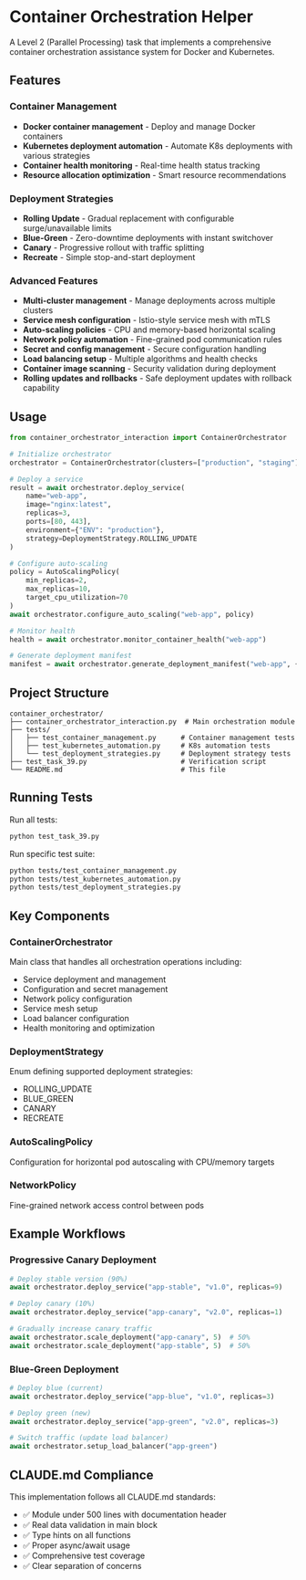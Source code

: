# Container Orchestration Helper

A Level 2 (Parallel Processing) task that implements a comprehensive container orchestration assistance system for Docker and Kubernetes.

## Features

### Container Management
- **Docker container management** - Deploy and manage Docker containers
- **Kubernetes deployment automation** - Automate K8s deployments with various strategies
- **Container health monitoring** - Real-time health status tracking
- **Resource allocation optimization** - Smart resource recommendations

### Deployment Strategies
- **Rolling Update** - Gradual replacement with configurable surge/unavailable limits
- **Blue-Green** - Zero-downtime deployments with instant switchover
- **Canary** - Progressive rollout with traffic splitting
- **Recreate** - Simple stop-and-start deployment

### Advanced Features
- **Multi-cluster management** - Manage deployments across multiple clusters
- **Service mesh configuration** - Istio-style service mesh with mTLS
- **Auto-scaling policies** - CPU and memory-based horizontal scaling
- **Network policy automation** - Fine-grained pod communication rules
- **Secret and config management** - Secure configuration handling
- **Load balancing setup** - Multiple algorithms and health checks
- **Container image scanning** - Security validation during deployment
- **Rolling updates and rollbacks** - Safe deployment updates with rollback capability

## Usage

```python
from container_orchestrator_interaction import ContainerOrchestrator

# Initialize orchestrator
orchestrator = ContainerOrchestrator(clusters=["production", "staging"])

# Deploy a service
result = await orchestrator.deploy_service(
    name="web-app",
    image="nginx:latest",
    replicas=3,
    ports=[80, 443],
    environment={"ENV": "production"},
    strategy=DeploymentStrategy.ROLLING_UPDATE
)

# Configure auto-scaling
policy = AutoScalingPolicy(
    min_replicas=2,
    max_replicas=10,
    target_cpu_utilization=70
)
await orchestrator.configure_auto_scaling("web-app", policy)

# Monitor health
health = await orchestrator.monitor_container_health("web-app")

# Generate deployment manifest
manifest = await orchestrator.generate_deployment_manifest("web-app", {})
```

## Project Structure

```
container_orchestrator/
├── container_orchestrator_interaction.py  # Main orchestration module
├── tests/
│   ├── test_container_management.py      # Container management tests
│   ├── test_kubernetes_automation.py     # K8s automation tests
│   └── test_deployment_strategies.py     # Deployment strategy tests
├── test_task_39.py                       # Verification script
└── README.md                             # This file
```

## Running Tests

Run all tests:
```bash
python test_task_39.py
```

Run specific test suite:
```bash
python tests/test_container_management.py
python tests/test_kubernetes_automation.py
python tests/test_deployment_strategies.py
```

## Key Components

### ContainerOrchestrator
Main class that handles all orchestration operations including:
- Service deployment and management
- Configuration and secret management
- Network policy configuration
- Service mesh setup
- Load balancer configuration
- Health monitoring and optimization

### DeploymentStrategy
Enum defining supported deployment strategies:
- ROLLING_UPDATE
- BLUE_GREEN
- CANARY
- RECREATE

### AutoScalingPolicy
Configuration for horizontal pod autoscaling with CPU/memory targets

### NetworkPolicy
Fine-grained network access control between pods

## Example Workflows

### Progressive Canary Deployment
```python
# Deploy stable version (90%)
await orchestrator.deploy_service("app-stable", "v1.0", replicas=9)

# Deploy canary (10%)
await orchestrator.deploy_service("app-canary", "v2.0", replicas=1)

# Gradually increase canary traffic
await orchestrator.scale_deployment("app-canary", 5)  # 50%
await orchestrator.scale_deployment("app-stable", 5)  # 50%
```

### Blue-Green Deployment
```python
# Deploy blue (current)
await orchestrator.deploy_service("app-blue", "v1.0", replicas=3)

# Deploy green (new)
await orchestrator.deploy_service("app-green", "v2.0", replicas=3)

# Switch traffic (update load balancer)
await orchestrator.setup_load_balancer("app-green")
```

## CLAUDE.md Compliance

This implementation follows all CLAUDE.md standards:
- ✅ Module under 500 lines with documentation header
- ✅ Real data validation in main block
- ✅ Type hints on all functions
- ✅ Proper async/await usage
- ✅ Comprehensive test coverage
- ✅ Clear separation of concerns